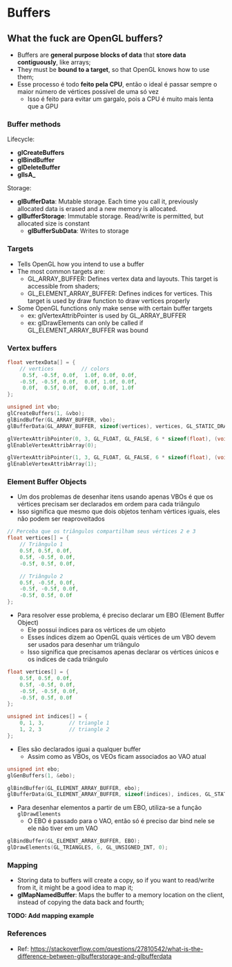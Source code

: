 # Buffers

## What the fuck are OpenGL buffers?
- Buffers are **general purpose blocks of data** that **store data contiguously**, like arrays;
- They must be **bound to a target**, so that OpenGL knows how to use them;
- Esse processo é todo **feito pela CPU**, então o ideal é passar sempre o maior número de vértices possível de uma só vez
    - Isso é feito para evitar um gargalo, pois a CPU é muito mais lenta que a GPU

### Buffer methods

Lifecycle:
- **glCreateBuffers**
- **glBindBuffer**
- **glDeleteBuffer**
- **glIsA_**


Storage:
- **glBufferData**: Mutable storage. Each time you call it, previously allocated data is erased and a new memory is allocated.
- **glBufferStorage**: Immutable storage. Read/write is permitted, but allocated size is constant
	- **glBufferSubData**: Writes to storage


### Targets
- Tells OpenGL how you intend to use a buffer
- The most common targets are:
	- GL_ARRAY_BUFFER: Defines vertex data and layouts. This target is accessible from shaders;
	- GL_ELEMENT_ARRAY_BUFFER: Defines indices for vertices. This target is used by draw function to draw vertices properly
- Some OpenGL functions only make sense with certain buffer targets
	- ex: glVertexAttribPointer is used by GL_ARRAY_BUFFER
	- ex: glDrawElements can only be called if GL_ELEMENT_ARRAY_BUFFER was bound


### Vertex buffers

```cpp
float vertexData[] = {
    // vertices         // colors
     0.5f, -0.5f, 0.0f,  1.0f, 0.0f, 0.0f,
    -0.5f, -0.5f, 0.0f,  0.0f, 1.0f, 0.0f,
     0.0f,  0.5f, 0.0f,  0.0f, 0.0f, 1.0f
};

unsigned int vbo;
glCreateBuffers(1, &vbo);
glBindBuffer(GL_ARRAY_BUFFER, vbo);
glBufferData(GL_ARRAY_BUFFER, sizeof(vertices), vertices, GL_STATIC_DRAW);

glVertexAttribPointer(0, 3, GL_FLOAT, GL_FALSE, 6 * sizeof(float), (void*)0);
glEnableVertexAttribArray(0);

glVertexAttribPointer(1, 3, GL_FLOAT, GL_FALSE, 6 * sizeof(float), (void*)(3* sizeof(float)));
glEnableVertexAttribArray(1);
```


### Element Buffer Objects
- Um dos problemas de desenhar itens usando apenas VBOs é que os vértices precisam ser declarados em ordem para cada triângulo
- Isso significa que mesmo que dois objetos tenham vértices iguais, eles não podem ser reaproveitados

```cpp
// Perceba que os triângulos compartilham seus vértices 2 e 3
float vertices[] = {
    // Triângulo 1
    0.5f, 0.5f, 0.0f,
    0.5f, -0.5f, 0.0f,
    -0.5f, 0.5f, 0.0f,

    // Triângulo 2
    0.5f, -0.5f, 0.0f,
    -0.5f, -0.5f, 0.0f,
    -0.5f, 0.5f, 0.0f
};
```

- Para resolver esse problema, é preciso declarar um EBO (Element Buffer Object)
    - Ele possui índices para os vértices de um objeto
    - Esses índices dizem ao OpenGL quais vértices de um VBO devem ser usados para desenhar um triângulo
    - Isso significa que precisamos apenas declarar os vértices únicos e os indices de cada triângulo

```cpp
float vertices[] = {
    0.5f, 0.5f, 0.0f,
    0.5f, -0.5f, 0.0f,
    -0.5f, -0.5f, 0.0f,
    -0.5f, 0.5f, 0.0f
};

unsigned int indices[] = {
    0, 1, 3,        // triangle 1
    1, 2, 3         // triangle 2
};
```

- Eles são declarados iguai a qualquer buffer
    - Assim como as VBOs, os VEOs ficam associados ao VAO atual

```cpp
unsigned int ebo;
glGenBuffers(1, &ebo);

glBindBuffer(GL_ELEMENT_ARRAY_BUFFER, ebo);
glBufferData(GL_ELEMENT_ARRAY_BUFFER, sizeof(indices), indices, GL_STATIC_DRAW);
```

- Para desenhar elementos a partir de um EBO, utiliza-se a função `glDrawElements`
    - O EBO é passado para o VAO, então só é preciso dar bind nele se ele não tiver em um VAO 

```cpp
glBindBuffer(GL_ELEMENT_ARRAY_BUFFER, EBO);
glDrawElements(GL_TRIANGLES, 6, GL_UNSIGNED_INT, 0);
```


### Mapping
- Storing data to buffers will create a copy, so if you want to read/write from it, it might be a good idea to map it;
- **glMapNamedBuffer**: Maps the buffer to a memory location on the client, instead of copying the data back and fourth;

**TODO: Add mapping example**


### References
- Ref: https://stackoverflow.com/questions/27810542/what-is-the-difference-between-glbufferstorage-and-glbufferdata
